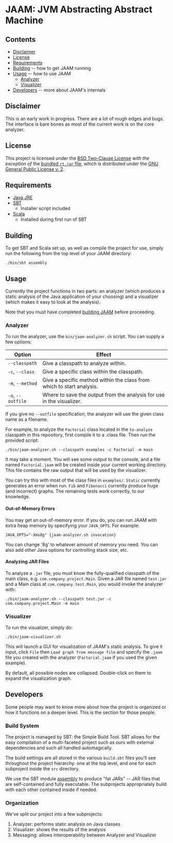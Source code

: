 # JAAM: JVM Abstracting Abstract Machine

## Contents

* [Disclaimer](#disclaimer)
* [License](#license)
* [Requirements](#requirements)
* [Building](#building) -- how to get JAAM running
* [Usage](#usage) -- how to use JAAM
  * [Analyzer](#analyzer)
  * [Visualizer](#visualizer)
* [Developers](#developers) -- more about JAAM's internals

## Disclaimer

This is an early work in progress. There are a lot of rough edges and bugs. The
interface is bare bones as most of the current work is on the core analyzer.

## License

This project is licensed under the [BSD Two-Clause License](LICENSE.md) _with
the exception of_ the [bundled `rt.jar` file](resources/rt.jar), which is
distributed under the [GNU General Public License v. 2](LICENSE-GPLv2.md).

## Requirements

* [Java JRE](http://www.oracle.com/technetwork/java/javase/downloads/index.html)
* [SBT](http://www.scala-sbt.org/)
  - Installer script included
* [Scala](http://www.scala-lang.org/)
  - Installed during first run of SBT

## Building

To get SBT and Scala set up, as well as compile the project for use, simply run
the following from the top level of your JAAM directory:

```
./bin/sbt assembly
```

## Usage

Currently the project functions in two parts: an analyzer (which produces a
static analysis of the Java application of your choosing) and a visualizer (which
makes it easy to look at the analysis).

Note that you must have completed [building JAAM](#Building) before
proceeding.

### Analyzer

To run the analyzer, use the `bin/jaam-analyzer.sh` script. You can supply a few
options:

| Option            | Effect                                                                |
|-------------------|-----------------------------------------------------------------------|
| `--classpath`     | Give a classpath to analyze within.                                   |
| `-c`, `--class`   | Give a specific class within the classpath.                           |
| `-m`, `--method`  | Give a specific method within the class from which to start analysis. |
| `-o`, `--outfile` | Where to save the output from the analysis for use in the visualizer. |

If you give no `--outfile` specification, the analyzer will use the given class
name as a filename.

For example, to analyze the `Factorial` class located in the `to-analyze`
classpath in this repository, first compile it to a .class file. Then run the provided script:

```
./bin/jaam-analyzer.sh --classpath examples -c Factorial -m main
```

It may take a moment. You will see some output to the console, and a file named
`Factorial.jaam` will be created inside your current working directory. This
file contains the raw output that will be used by the visualizer.

You can try this with most of the class files in `examples/`. `Static`
currently generates an error when run. `Fib` and `Fibonacci` currently produce
huge (and incorrect) graphs. The remaining tests work correctly, to our
knowledge.

#### Out-of-Memory Errors

You may get an out-of-memory error. If you do, you can run JAAM with extra
heap memory by specifying your `JAVA_OPTS`. For example:

```
JAVA_OPTS="-Xmx8g" {jaam-analyzer.sh invocation}
```

You can change '8g' to whatever amount of memory you need. You can also add
other Java options for controlling stack size, etc.

#### Analyzing JAR Files

To analyze a `.jar` file, you must know the fully-qualified classpath of the
main class, e.g. `com.company.project.Main`. Given a JAR file named `test.jar`
and a Main class at `com.company.test.Main`, you would invoke the analyzer with:

```
./bin/jaam-analyzer.sh --classpath test.jar -c com.company.project.Main -m main
```

### Visualizer

To run the visualizer, simply do:

```
./bin/jaam-visualizer.sh
```

This will launch a GUI for visualization of JAAM's static analysis. To give it
input, click `File` then `Load graph from message file` and specify the
`.jaam` file you created with the analyzer (`Factorial.jaam` if you used the
given example).

By default, all possible nodes are collapsed. Double-click on them to expand the
visualization graph.

## Developers

Some people may want to know more about how the project is organized or how it
functions on a deeper level. This is the section for those people.

### Build System

The project is managed by SBT: the Simple Build Tool. SBT allows for the easy
compilation of a multi-faceted project such as ours with external dependencies
and such all handled automagically.

The build settings are all stored in the various `build.sbt` files you'll see
throughout the project hierarchy: one at the top level, and one for each
subproject inside the `src` directory.

We use the SBT module [assembly](https://github.com/sbt/sbt-assembly) to produce
"fat JARs" -- JAR files that are self-contained and fully executable. The
subprojects appropriately build with each other contained inside if needed.

### Organization

We've split our project into a few subprojects:

1. Analyzer: performs static analysis on Java classes
2. Visualizer: shows the results of the analysis
3. Messaging: allows interoperability between Analyzer and Visualizer
